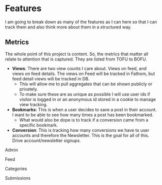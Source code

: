 # Features

I am going to break down as many of the features as I can here so that I can track them and also think more about them in a structured way.

## Metrics

The whole point of this project is content. So, the metrics that matter all relate to attention that is captured. They are listed from TOFU to BOFU.

- **Views**: There are two view counts I care about. Views on feed, and views on feed details. The views on Feed will be tracked in Fathom, but feed detail views will be tracked in DB.
  - This will allow me to pull aggregates that can be shown publicly or privately.
  - To make sure these are as unique as possible I will use user ids if visitor is logged in or an anonymous id stored in a cookie to manage view tracking.
- **Bookmarks**: This is when a user decides to save a post in their account. I want to be able to see how many times a post has been bookmarked.
  - What would also be dope is to track if a conversion came from a specific bookmark.
- **Conversion**: This is tracking how many conversions we have to user accounts and therefore the Newsletter. This is the goal for all of this. Drive account/newsletter signups.


Admin

Feed

Categories

Submissions
